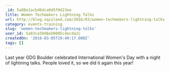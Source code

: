 ```yaml
---
_id: 5a88e1acbd6dca0d5f0d23ee
title: Women Techmakers Lightning Talks
url: http://blog.sqisland.com/2016/03/women-techmakers-lightning-talks.html
category: events-training
slug: 'women-techmakers-lightning-talks'
user_id: 5a83ce59d6eb0005c4ecda2c
createdOn: '2016-03-05T19:49:17.000Z'
tags: []
---
```


Last year GDG Boulder celebrated International Women's Day with a night of lightning talks. People loved it, so we did it again this year!
